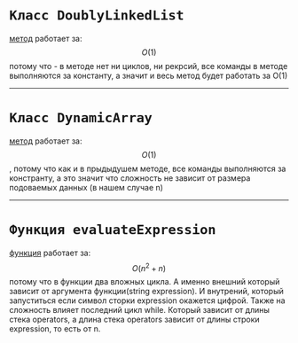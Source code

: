 # `Класс DoublyLinkedList`

[метод](https://github.com/coldjulicc/algorithm/blob/main/algosi.cpp#L192) работает за: $$O(1)$$ потому что - в методе нет ни циклов, ни рекрсий, все команды в методе выполняются за константу, а значит и весь метод будет работать за O(1)
___

# `Класс DynamicArray`
[метод](https://github.com/coldjulicc/algorithm/blob/main/algosi.cpp#L311) работает за: $$O(1)$$, потому что как и в прыдыдушем методе, все команды выполняются за констранту, а это значит что сложность не зависит от размера подоваемых данных (в нашем случае n)
___
# `Функция evaluateExpression`
[функция](https://github.com/coldjulicc/algorithm/blob/main/algosi.cpp#L371) работает за: $$O(n^2 + n)$$ потому что в функции два вложных цикла. А именно внешний который зависит от аргумента функции(string expression). И внутрений, который запуститься если символ сторки expression окажется цифрой. Также на сложность влияет последний цикл while. Который зависит от длины стека operators, а длина стека operators зависит от длины строки expression, то есть от n.

